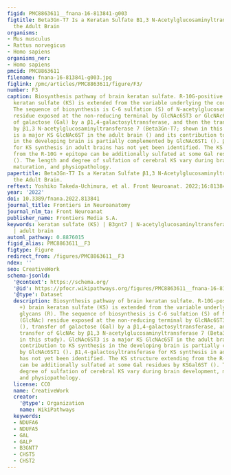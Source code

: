 ```yaml
---
figid: PMC8863611__fnana-16-813841-g003
figtitle: Beta3Gn-T7 Is a Keratan Sulfate B1,3 N-Acetylglucosaminyltransferase in
  the Adult Brain
organisms:
- Mus musculus
- Rattus norvegicus
- Homo sapiens
organisms_ner:
- Homo sapiens
pmcid: PMC8863611
filename: fnana-16-813841-g003.jpg
figlink: /pmc/articles/PMC8863611/figure/F3/
number: F3
caption: Biosynthesis pathway of brain keratan sulfate. R-10G-positive (R-10G +) brain
  keratan sulfate (KS) is extended from the variable underlying the core glycans (R).
  The sequence of biosynthesis is C-6 sulfation (S) of N-acetylglucosamine (GlcNAc)
  residue exposed at the non-reducing terminal by GlcNAc6ST3 or GlcNAc6ST1 (), transfer
  of galactose (Gal) by a β1,4-galactosyltransferase, and then the transfer of GlcNAc
  by β1,3 N-acetylglucosaminyltransferase 7 (Beta3Gn-T7; shown in this study). GlcNAc6ST3
  is a major KS GlcNAc6ST in the adult brain () and its contribution to KS synthesis
  in the developing brain is partially complemented by GlcNAc6ST1 (). β1,4-galactosyltransferase
  for KS synthesis in adult brains has not yet been identified. The KS structure extending
  from the R-10G + epitope can be additionally sulfated at some Gal residues by KSGal6ST
  (). The length and degree of sulfation of cerebral KS vary during brain development,
  maturation, and physiopathology.
papertitle: Beta3Gn-T7 Is a Keratan Sulfate β1,3 N-Acetylglucosaminyltransferase in
  the Adult Brain.
reftext: Yoshiko Takeda-Uchimura, et al. Front Neuroanat. 2022;16:813841.
year: '2022'
doi: 10.3389/fnana.2022.813841
journal_title: Frontiers in Neuroanatomy
journal_nlm_ta: Front Neuroanat
publisher_name: Frontiers Media S.A.
keywords: keratan sulfate (KS) | B3gnt7 | N-acetylglucosaminyltransferase | oligodendrocyte
  | adult brain
automl_pathway: 0.8876015
figid_alias: PMC8863611__F3
figtype: Figure
redirect_from: /figures/PMC8863611__F3
ndex: ''
seo: CreativeWork
schema-jsonld:
  '@context': https://schema.org/
  '@id': https://pfocr.wikipathways.org/figures/PMC8863611__fnana-16-813841-g003.html
  '@type': Dataset
  description: Biosynthesis pathway of brain keratan sulfate. R-10G-positive (R-10G
    +) brain keratan sulfate (KS) is extended from the variable underlying the core
    glycans (R). The sequence of biosynthesis is C-6 sulfation (S) of N-acetylglucosamine
    (GlcNAc) residue exposed at the non-reducing terminal by GlcNAc6ST3 or GlcNAc6ST1
    (), transfer of galactose (Gal) by a β1,4-galactosyltransferase, and then the
    transfer of GlcNAc by β1,3 N-acetylglucosaminyltransferase 7 (Beta3Gn-T7; shown
    in this study). GlcNAc6ST3 is a major KS GlcNAc6ST in the adult brain () and its
    contribution to KS synthesis in the developing brain is partially complemented
    by GlcNAc6ST1 (). β1,4-galactosyltransferase for KS synthesis in adult brains
    has not yet been identified. The KS structure extending from the R-10G + epitope
    can be additionally sulfated at some Gal residues by KSGal6ST (). The length and
    degree of sulfation of cerebral KS vary during brain development, maturation,
    and physiopathology.
  license: CC0
  name: CreativeWork
  creator:
    '@type': Organization
    name: WikiPathways
  keywords:
  - NDUFA6
  - NDUFA5
  - GAL
  - GALP
  - B3GNT7
  - CHST5
  - CHST2
---
```

